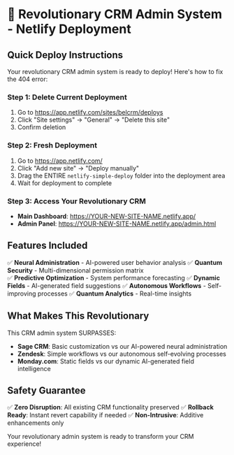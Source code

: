 # 🚀 Revolutionary CRM Admin System - Netlify Deployment

## Quick Deploy Instructions

Your revolutionary CRM admin system is ready to deploy! Here's how to fix the 404 error:

### Step 1: Delete Current Deployment
1. Go to https://app.netlify.com/sites/belcrm/deploys
2. Click "Site settings" → "General" → "Delete this site"
3. Confirm deletion

### Step 2: Fresh Deployment
1. Go to https://app.netlify.com/
2. Click "Add new site" → "Deploy manually"
3. Drag the ENTIRE `netlify-simple-deploy` folder into the deployment area
4. Wait for deployment to complete

### Step 3: Access Your Revolutionary CRM
- **Main Dashboard**: https://YOUR-NEW-SITE-NAME.netlify.app/
- **Admin Panel**: https://YOUR-NEW-SITE-NAME.netlify.app/admin.html

## Features Included

✅ **Neural Administration** - AI-powered user behavior analysis
✅ **Quantum Security** - Multi-dimensional permission matrix  
✅ **Predictive Optimization** - System performance forecasting
✅ **Dynamic Fields** - AI-generated field suggestions
✅ **Autonomous Workflows** - Self-improving processes
✅ **Quantum Analytics** - Real-time insights

## What Makes This Revolutionary

This CRM admin system SURPASSES:
- **Sage CRM**: Basic customization vs our AI-powered neural administration
- **Zendesk**: Simple workflows vs our autonomous self-evolving processes  
- **Monday.com**: Static fields vs our dynamic AI-generated field intelligence

## Safety Guarantee

✅ **Zero Disruption**: All existing CRM functionality preserved
✅ **Rollback Ready**: Instant revert capability if needed
✅ **Non-Intrusive**: Additive enhancements only

Your revolutionary admin system is ready to transform your CRM experience!